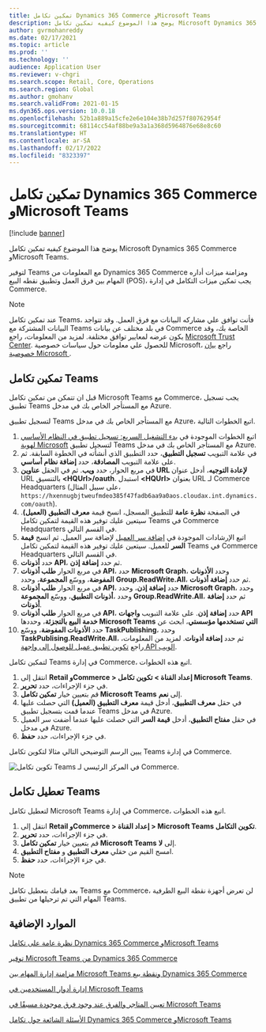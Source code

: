 ```yaml
---
title: تمكين تكامل Dynamics 365 Commerce وMicrosoft Teams
description: يوضح هذا الموضوع كيفيه تمكين تكامل Microsoft Dynamics 365 Commerce وMicrosoft Teams.
author: gvrmohanreddy
ms.date: 02/17/2021
ms.topic: article
ms.prod: ''
ms.technology: ''
audience: Application User
ms.reviewer: v-chgri
ms.search.scope: Retail, Core, Operations
ms.search.region: Global
ms.author: gmohanv
ms.search.validFrom: 2021-01-15
ms.dyn365.ops.version: 10.0.18
ms.openlocfilehash: 52b1a889a15cfe2e6e104e38b7d257f80762954f
ms.sourcegitcommit: 68114cc54af88be9a3a1a368d5964876e68e8c60
ms.translationtype: HT
ms.contentlocale: ar-SA
ms.lasthandoff: 02/17/2022
ms.locfileid: "8323397"
---
```

# <a name="enable-dynamics-365-commerce-and-microsoft-teams-integration"></a>تمكين تكامل Dynamics 365 Commerce وMicrosoft Teams

[!include [banner](includes/banner.md)]

يوضح هذا الموضوع كيفيه تمكين تكامل Microsoft Dynamics 365 Commerce وMicrosoft Teams.

لتوفير Teams مع المعلومات من Dynamics 365 Commerce ومزامنة ميزات أداره المهام بين فرق العمل وتطبيق نقطه البيع (POS)، يجب تمكين ميزات التكامل في إدارة Commerce.

> [!NOTE]
> عند تمكين تكامل Teams، فأنت توافق علي مشاركه البيانات مع فرق العمل. وقد تتواجد البيانات المشتركة مع Teams في بلد مختلف عن بيانات Commerce الخاصة بك، وقد يكون عرضه لمعايير توافق مختلفة. لمزيد من المعلومات، راجع [Microsoft Trust Center](https://www.microsoft.com/trust-center). للحصول علي معلومات حول سياسات خصوصية Microsoft، راجع [بيان خصوصية Microsoft ](https://aka.ms/privacy).

## <a name="enable-teams-integration"></a>تمكين تكامل Teams

قبل ان تتمكن من تمكين تكامل Microsoft Teams مع Commerce، يجب تسجيل تطبيق Teams مع المستأجر الخاص بك في مدخل Azure.

لتسجيل تطبيق Teams مع المستأجر الخاص بك في مدخل Azure، اتبع الخطوات التالية.

1. اتبع الخطوات الموجودة في [بدء التشغيل السريع: تسجيل تطبيق في النظام الأساسي لهوية Microsoft](/azure/active-directory/develop/quickstart-register-app) لتسجيل تطبيق Teams مع المستأجر الخاص بك في مدخل Azure.
1. في علامة التبويب **تسجيل التطبيق**، حدد التطبيق الذي أنشأته في الخطوة السابقة. ثم على علامة التبويب **المصادقة**، حدد **إضافة نظام أساسي**.
1. في مربع الحوار، حدد **ويب**. ثم في الحقل **عناوين URL لإعادة التوجيه‬**، أدخل عنوان URL بالتنسيق **\<HQUrl\>/oauth**. استبدل **\<HQUrl\>** بعنوان URL لـ Commerce Headquarters (على سبيل المثال، `https://hxennugbjtweufmdeo385f47fadb6aa9a0aos.cloudax.int.dynamics.com/oauth`).
1. في الصفحة **نظرة عامة** للتطبيق المسجل، انسخ قيمة **معرف التطبيق (العميل)**. سيتعين عليك توفير هذه القيمة لتمكين تكامل Teams في Commerce Headquarters في القسم التالي.
1. اتبع الإرشادات الموجودة في [إضافة سر العميل](/azure/active-directory/develop/quickstart-register-app#add-a-client-secret) لإضافة سر العميل. ثم انسخ **قيمة السر** للعميل. سيتعين عليك توفير هذه القيمة لتمكين تكامل Teams في Commerce Headquarters في القسم التالي.
1. حدد **أذونات API**، ثم حدد **إضافة إذن**.
1. في مربع الحوار **طلب أذونات API**، حدد **Microsoft Graph**، وحدد **الأذونات المفوضة**، ووسّع **المجموعة**، وحدد **Group.ReadWrite.All**، ثم حدد **إضافة أذونات**.
1. في مربع الحوار **طلب أذونات API**، حدد **إضافة إذن**، وحدد **Microsoft Graph**، وحدد **أذونات التطبيق**، ووسّع **المجموعة‏‎**، وحدد **Group.ReadWrite.All**، ثم حدد **إضافة أذونات**.
1. في مربع الحوار **طلب أذونات API**، حدد **إضافة إذن**. على علامة التبويب **واجهات API التي تستخدمها مؤسستي‬‏‫**، ابحث عن **Microsoft Teams خدمة البيع بالتجزئة**، وحددها
1. حدد **الأذونات المفوضة**، ووسّع **TaskPublishing**، وحدد **TaskPublising.ReadWrite.All**، ثم حدد **إضافة أذونات**. لمزيد من المعلومات، راجع [تكوين تطبيق عميل للوصول إلى واجهة API الويب](/azure/active-directory/develop/quickstart-configure-app-access-web-apis).

لتمكين تكامل Teams في إدارة Commerce، اتبع هذه الخطوات.

1. انتقل إلى **Retail وCommerce \> إعداد القناة \> تكوين تكامل Microsoft Teams**.
1. في جزء الإجراءات، حدد **تحرير**.
1. قم بتعيين خيار **تمكين تكامل Microsoft Teams** إلى **نعم**.
1. في حقل **معرف التطبيق**، أدخل قيمة **معرف التطبيق (العميل)‬** التي حصلت عليها عندما قمت بتسجيل تطبيق Teams في مدخل Azure.
1. في حقل **مفتاح التطبيق**، أدخل **قيمة السر‬** التي حصلت عليها عندما أضفت سر العميل في مدخل Azure.
1. في جزء الإجراءات، حدد **حفظ**.

يبين الرسم التوضيحي التالي مثالا لتكوين تكامل Teams في إدارة Commerce.

![تكوين تكامل Teams في المركز الرئيسي لـ Commerce.](media/D365-Commerce-Microsoft-Teams-Configuration_with_disclaimer.png)

## <a name="disable-teams-integration"></a>تعطيل تكامل Teams

لتعطيل تكامل Microsoft Teams في إدارة Commerce، اتبع هذه الخطوات.

1. انتقل إلى **Retail وCommerce \> إعداد القناة \> Microsoft Teams تكوين التكامل**.
1. في جزء الإجراءات، حدد **تحرير**.
3. قم بتعيين خيار **تمكين تكامل Microsoft Teams** إلى **لا**.
4. امسح القيم من حقلي **معرف التطبيق** و **مفتاح التطبيق**.
1. في جزء الإجراءات، حدد **حفظ**.

> [!NOTE]
> بعد قيامك بتعطيل تكامل Teams مع Commerce، لن تعرض أجهزة نقطة البيع الطرفية المهام التي تم ترحيلها من تطبيق Teams.

## <a name="additional-resources"></a>الموارد الإضافية

[نظرة عامة على تكامل Dynamics 365 Commerce وMicrosoft Teams](commerce-teams-integration.md)

[توفير Microsoft Teams من Dynamics 365 Commerce](provision-teams-from-commerce.md)

[مزامنة إدارة المهام بين Microsoft Teams ونقطة بيع Dynamics 365 Commerce](synchronize-tasks-teams-pos.md)

[إدارة أدوار المستخدمين في Microsoft Teams](manage-user-roles-teams.md)

[تعيين المتاجر والفرق عند وجود فرق موجودة مسبقًا في Microsoft Teams](map-stores-existing-teams.md)

[الأسئلة الشائعة حول تكامل Dynamics 365 Commerce وMicrosoft Teams](teams-integration-faq.md)
